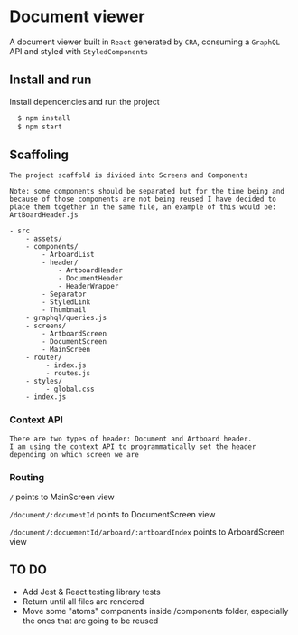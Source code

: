 
# Document viewer

A document viewer built in `React` generated by `CRA`, consuming a `GraphQL` API and styled with `StyledComponents`

## Install and run

Install dependencies and run the project

```bash
  $ npm install 
  $ npm start
```

## Scaffoling

    The project scaffold is divided into Screens and Components

    Note: some components should be separated but for the time being and because of those components are not being reused I have decided to place them together in the same file, an example of this would be: ArtBoardHeader.js

    - src
        - assets/
        - components/
            - ArboardList
            - header/
                - ArtboardHeader
                - DocumentHeader
                - HeaderWrapper
            - Separator
            - StyledLink
            - Thumbnail
        - graphql/queries.js
        - screens/
            - ArtboardScreen
            - DocumentScreen
            - MainScreen
        - router/
             - index.js
             - routes.js
        - styles/
             - global.css
        - index.js
    
### Context API
    There are two types of header: Document and Artboard header.
    I am using the context API to programmatically set the header depending on which screen we are

### Routing
  `/` points to MainScreen view

  `/document/:documentId`  points to DocumentScreen view

   `/document/:docuementId/arboard/:artboardIndex` points to ArboardScreen view

## TO DO
  - Add Jest & React testing library tests
  - Return <Spinner/> until all files are rendered
  - Move some "atoms" components inside /components folder, especially the ones that are going to be reused
